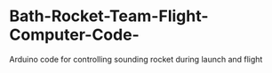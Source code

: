 # Bath-Rocket-Team-Flight-Computer-Code-
Arduino code for controlling sounding rocket during launch and flight 
